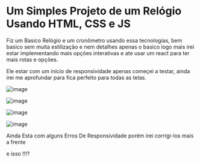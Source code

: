 # Um Simples Projeto de um Relógio Usando HTML, CSS e JS

Fiz um Basico Relógio e um cronômetro usando essa tecnologias, bem basico sem muita estilização e nem detalhes apenas o basico logo mais irei estar implementando mais opções interativas e ate usar um react para ter mais rotas e opções.

Ele estar com um inicio de responsividade apenas começei a testar, ainda irei me aprofundar para fica perfeito para todas as telas.

<img>![image](https://github.com/user-attachments/assets/02ef0f22-fa05-4496-9dd2-d959c40c7b39)

<img>![image](https://github.com/user-attachments/assets/eff6c755-69a7-4914-917c-c701f0a5d50a)

<img>![image](https://github.com/user-attachments/assets/453e7b56-0080-4f0e-a8a9-601c33b2a50f)

<img>![image](https://github.com/user-attachments/assets/ea6fc064-ec0d-4ce5-9e3c-52965ab6a812)

Ainda Esta com alguns Erros De Responsividade porém irei corrigi-los mais a frente

e isso !!!?
